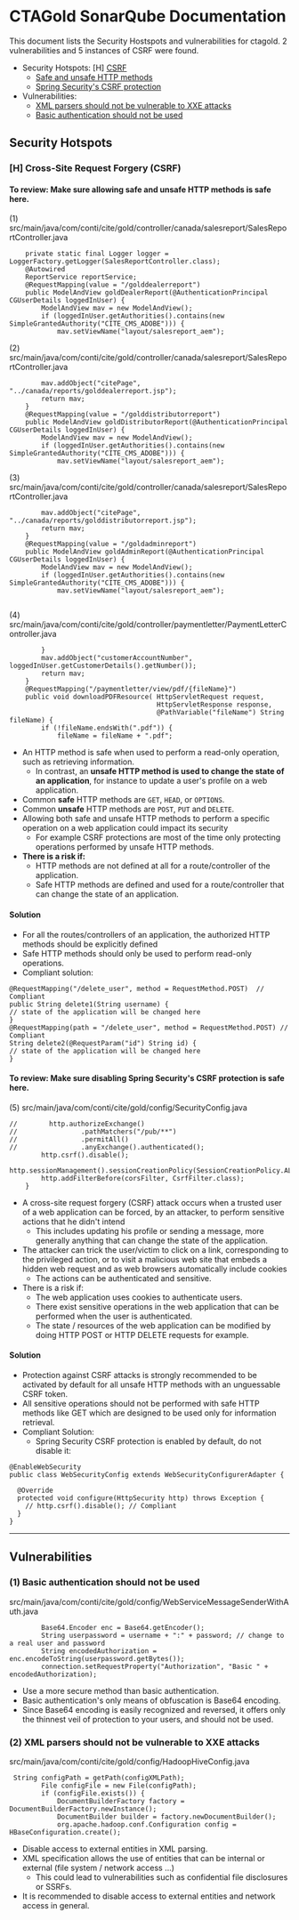 # CTAGold SonarQube Documentation 
This document lists the Security Hostspots and vulnerabilities for ctagold. 2 vulnerabilities and 5 instances of CSRF were found.
- Security Hotspots: [H] [CSRF](https://github.com/KellyTTan/Documentation/blob/main/gco/sonarQube/documentation/gco_sonarqube.md#h-cross-site-request-forgery-csrf)
    - [Safe and unsafe HTTP methods](https://github.com/KellyTTan/Documentation/blob/main/gco/sonarQube/documentation/gco_sonarqube.md#to-review-make-sure-allowing-safe-and-unsafe-http-methods-is-safe-here)
    - [Spring Security's CSRF protection](https://github.com/KellyTTan/Documentation/blob/main/gco/sonarQube/documentation/gco_sonarqube.md#to-review-make-sure-disabling-spring-securitys-csrf-protection-is-safe-here)
- Vulnerabilities: 
    - [XML parsers should not be vulnerable to XXE attacks](https://github.com/KellyTTan/Documentation/blob/main/gco/sonarQube/documentation/gco_sonarqube.md#1-basic-authentication-should-not-be-used)
    - [Basic authentication should not be used](https://github.com/KellyTTan/Documentation/blob/main/gco/sonarQube/documentation/gco_sonarqube.md#2-xml-parsers-should-not-be-vulnerable-to-xxe-attacks)

## Security Hotspots 
### [H] Cross-Site Request Forgery (CSRF)
#### To review: Make sure allowing safe and unsafe HTTP methods is safe here.
(1) src/main/java/com/conti/cite/gold/controller/canada/salesreport/SalesReportController.java
```
    private static final Logger logger = LoggerFactory.getLogger(SalesReportController.class);
    @Autowired
    ReportService reportService;
    @RequestMapping(value = "/golddealerreport")
    public ModelAndView goldDealerReport(@AuthenticationPrincipal CGUserDetails loggedInUser) {
        ModelAndView mav = new ModelAndView();
        if (loggedInUser.getAuthorities().contains(new SimpleGrantedAuthority("CITE_CMS_ADOBE"))) {
            mav.setViewName("layout/salesreport_aem");
```
(2) src/main/java/com/conti/cite/gold/controller/canada/salesreport/SalesReportController.java
```
        mav.addObject("citePage", "../canada/reports/golddealerreport.jsp");
        return mav;
    }
    @RequestMapping(value = "/golddistributorreport")
    public ModelAndView goldDistributorReport(@AuthenticationPrincipal CGUserDetails loggedInUser) {
        ModelAndView mav = new ModelAndView();
        if (loggedInUser.getAuthorities().contains(new SimpleGrantedAuthority("CITE_CMS_ADOBE"))) {
            mav.setViewName("layout/salesreport_aem");
```
(3) src/main/java/com/conti/cite/gold/controller/canada/salesreport/SalesReportController.java
```
        mav.addObject("citePage", "../canada/reports/golddistributorreport.jsp");
        return mav;
    }
    @RequestMapping(value = "/goldadminreport")
    public ModelAndView goldAdminReport(@AuthenticationPrincipal CGUserDetails loggedInUser) {
        ModelAndView mav = new ModelAndView();
        if (loggedInUser.getAuthorities().contains(new SimpleGrantedAuthority("CITE_CMS_ADOBE"))) {
            mav.setViewName("layout/salesreport_aem");


```
(4) src/main/java/com/conti/cite/gold/controller/paymentletter/PaymentLetterController.java
```
        }
        mav.addObject("customerAccountNumber", loggedInUser.getCustomerDetails().getNumber());
        return mav;
    }
    @RequestMapping("/paymentletter/view/pdf/{fileName}")
    public void downloadPDFResource( HttpServletRequest request,
                                     HttpServletResponse response,
                                     @PathVariable("fileName") String fileName) {
        if (!fileName.endsWith(".pdf")) {
            fileName = fileName + ".pdf";
```
- An HTTP method is safe when used to perform a read-only operation, such as retrieving information. 
  - In contrast, an **unsafe HTTP method is used to change the state of an application**, for instance to update a user's profile on a web application.
- Common **safe** HTTP methods are `GET`, `HEAD`, or `OPTIONS`.
- Common **unsafe** HTTP methods are `POST`, `PUT` and `DELETE`.
- Allowing both safe and unsafe HTTP methods to perform a specific operation on a web application could impact its security
  - For example CSRF protections are most of the time only protecting operations performed by unsafe HTTP methods.
- **There is a risk if:**
  - HTTP methods are not defined at all for a route/controller of the application.
  - Safe HTTP methods are defined and used for a route/controller that can change the state of an application.
#### Solution 
- For all the routes/controllers of an application, the authorized HTTP methods should be explicitly defined
- Safe HTTP methods should only be used to perform read-only operations.
- Compliant solution:
```
@RequestMapping("/delete_user", method = RequestMethod.POST)  // Compliant
public String delete1(String username) {
// state of the application will be changed here
}
@RequestMapping(path = "/delete_user", method = RequestMethod.POST) // Compliant
String delete2(@RequestParam("id") String id) {
// state of the application will be changed here
}
```
#### To review: Make sure disabling Spring Security's CSRF protection is safe here.
(5) src/main/java/com/conti/cite/gold/config/SecurityConfig.java
```
//        http.authorizeExchange()
//                .pathMatchers("/pub/**")
//                .permitAll()
//                .anyExchange().authenticated();
        http.csrf().disable();
        http.sessionManagement().sessionCreationPolicy(SessionCreationPolicy.ALWAYS);
        http.addFilterBefore(corsFilter, CsrfFilter.class);
    }
```
- A cross-site request forgery (CSRF) attack occurs when a trusted user of a web application can be forced, by an attacker, to perform sensitive actions that he didn't intend
  - This includes updating his profile or sending a message, more generally anything that can change the state of the application.
- The attacker can trick the user/victim to click on a link, corresponding to the privileged action, or to visit a malicious web site that embeds a hidden web request and as web browsers automatically include cookies
  - The actions can be authenticated and sensitive.
- There is a risk if:
  - The web application uses cookies to authenticate users.
  - There exist sensitive operations in the web application that can be performed when the user is authenticated.
  - The state / resources of the web application can be modified by doing HTTP POST or HTTP DELETE requests for example.
#### Solution
- Protection against CSRF attacks is strongly recommended to be activated by default for all unsafe HTTP methods with an unguessable CSRF token.
- All sensitive operations should not be performed with safe HTTP methods like GET which are designed to be used only for information retrieval.
- Compliant Solution:
  - Spring Security CSRF protection is enabled by default, do not disable it:
```
@EnableWebSecurity
public class WebSecurityConfig extends WebSecurityConfigurerAdapter {

  @Override
  protected void configure(HttpSecurity http) throws Exception {
    // http.csrf().disable(); // Compliant
  }
}
```
***

## Vulnerabilities 
### (1) Basic authentication should not be used
src/main/java/com/conti/cite/gold/config/WebServiceMessageSenderWithAuth.java
```
        Base64.Encoder enc = Base64.getEncoder();
        String userpassword = username + ":" + password; // change to a real user and password
        String encodedAuthorization = enc.encodeToString(userpassword.getBytes());
        connection.setRequestProperty("Authorization", "Basic " + encodedAuthorization);
```
- Use a more secure method than basic authentication.
- Basic authentication's only means of obfuscation is Base64 encoding. 
- Since Base64 encoding is easily recognized and reversed, it offers only the thinnest veil of protection to your users, and should not be used.

### (2) XML parsers should not be vulnerable to XXE attacks
src/main/java/com/conti/cite/gold/config/HadoopHiveConfig.java
```
 String configPath = getPath(configXMLPath);
        File configFile = new File(configPath);
        if (configFile.exists()) {
            DocumentBuilderFactory factory = DocumentBuilderFactory.newInstance();
            DocumentBuilder builder = factory.newDocumentBuilder();
            org.apache.hadoop.conf.Configuration config = HBaseConfiguration.create();
```
- Disable access to external entities in XML parsing.
- XML specification allows the use of entities that can be internal or external (file system / network access ...)  
    - This could lead to vulnerabilities such as confidential file disclosures or SSRFs.
- It is recommended to disable access to external entities and network access in general.
